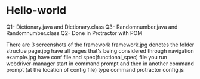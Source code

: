 # Hello-world
Q1- Dictionary.java and Dictionary.class
Q3- Randomnumber.java and Randomnumber.class
Q2- Done in Protractor with POM

There are 3 screenshots of the framework
framework.jpg denotes the folder structue
page.jpg have all pages that's being considered through navigation
example.jpg have conf file and spec(functional_spec) file
you run webdriver-manager start in command prompt and then in another command prompt (at the location of config file) type command protractor config.js


